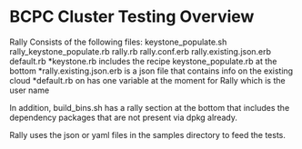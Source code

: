 BCPC Cluster Testing Overview
===============================

Rally
Consists of the following files:
keystone_populate.sh
rally_keystone_populate.rb
rally.rb
rally.conf.erb
rally.existing.json.erb
default.rb
*keystone.rb includes the recipe keystone_populate.rb at the bottom
*rally.existing.json.erb is a json file that contains info on the existing cloud
*default.rb on has one variable at the moment for Rally which is the user name

In addition, build_bins.sh has a rally section at the bottom that includes the dependency packages that are not present via dpkg already.

Rally uses the json or yaml files in the samples directory to feed the tests.
